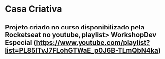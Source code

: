 # Casa Criativa
## Projeto criado no curso disponibilizado pela Rocketseat no youtube, playlist> WorkshopDev Especial (https://www.youtube.com/playlist?list=PL85ITvJ7FLohGTWaE_p0J6B-TLmQbN4ka)
